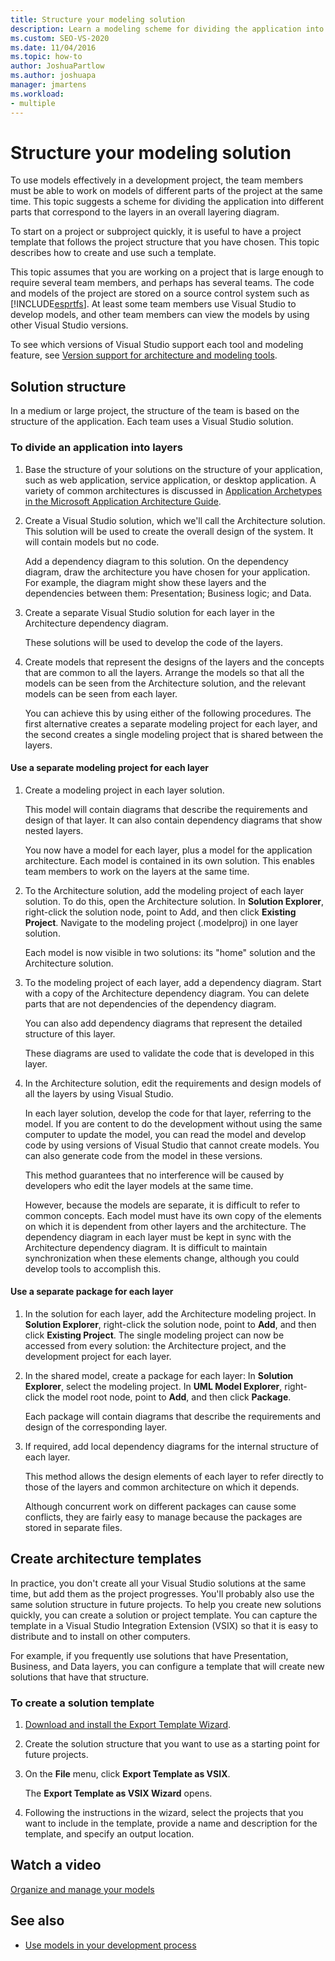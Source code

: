 ```yaml
---
title: Structure your modeling solution
description: Learn a modeling scheme for dividing the application into different parts that correspond to the layers in an overall layering diagram.
ms.custom: SEO-VS-2020
ms.date: 11/04/2016
ms.topic: how-to
author: JoshuaPartlow
ms.author: joshuapa
manager: jmartens
ms.workload:
- multiple
---
```

# Structure your modeling solution

To use models effectively in a development project, the team members must be able to work on models of different parts of the project at the same time. This topic suggests a scheme for dividing the application into different parts that correspond to the layers in an overall layering diagram.

To start on a project or subproject quickly, it is useful to have a project template that follows the project structure that you have chosen. This topic describes how to create and use such a template.

This topic assumes that you are working on a project that is large enough to require several team members, and perhaps has several teams. The code and models of the project are stored on a source control system such as [!INCLUDE[esprtfs](../code-quality/includes/esprtfs_md.md)]. At least some team members use Visual Studio to develop models, and other team members can view the models by using other Visual Studio versions.

To see which versions of Visual Studio support each tool and modeling feature, see [Version support for architecture and modeling tools](../modeling/analyze-and-model-your-architecture.md#VersionSupport).

## Solution structure

In a medium or large project, the structure of the team is based on the structure of the application. Each team uses a Visual Studio solution.

### To divide an application into layers

1. Base the structure of your solutions on the structure of your application, such as web application, service application, or desktop application. A variety of common architectures is discussed in [Application Archetypes in the Microsoft Application Architecture Guide](/previous-versions/msp-n-p/ee658107(v=pandp.10)).

2. Create a Visual Studio solution, which we'll call the Architecture solution. This solution will be used to create the overall design of the system. It will contain models but no code.

   Add a dependency diagram to this solution. On the dependency diagram, draw the architecture you have chosen for your application. For example, the diagram might show these layers and the dependencies between them: Presentation; Business logic; and Data.

4. Create a separate Visual Studio solution for each layer in the Architecture dependency diagram.

   These solutions will be used to develop the code of the layers.

5. Create models that represent the designs of the layers and the concepts that are common to all the layers. Arrange the models so that all the models can be seen from the Architecture solution, and the relevant models can be seen from each layer.

   You can achieve this by using either of the following procedures. The first alternative creates a separate modeling project for each layer, and the second creates a single modeling project that is shared between the layers.

#### Use a separate modeling project for each layer

1. Create a modeling project in each layer solution.

   This model will contain diagrams that describe the requirements and design of that layer. It can also contain dependency diagrams that show nested layers.

   You now have a model for each layer, plus a model for the application architecture. Each model is contained in its own solution. This enables team members to work on the layers at the same time.

2. To the Architecture solution, add the modeling project of each layer solution. To do this, open the Architecture solution. In **Solution Explorer**, right-click the solution node, point to Add, and then click **Existing Project**. Navigate to the modeling project (.modelproj) in one layer solution.

   Each model is now visible in two solutions: its "home" solution and the Architecture solution.

3. To the modeling project of each layer, add a dependency diagram. Start with a copy of the Architecture dependency diagram. You can delete parts that are not dependencies of the dependency diagram.

   You can also add dependency diagrams that represent the detailed structure of this layer.

   These diagrams are used to validate the code that is developed in this layer.

4. In the Architecture solution, edit the requirements and design models of all the layers by using Visual Studio.

   In each layer solution, develop the code for that layer, referring to the model. If you are content to do the development without using the same computer to update the model, you can read the model and develop code by using versions of Visual Studio that cannot create models. You can also generate code from the model in these versions.

   This method guarantees that no interference will be caused by developers who edit the layer models at the same time.

   However, because the models are separate, it is difficult to refer to common concepts. Each model must have its own copy of the elements on which it is dependent from other layers and the architecture. The dependency diagram in each layer must be kept in sync with the Architecture dependency diagram. It is difficult to maintain synchronization when these elements change, although you could develop tools to accomplish this.

#### Use a separate package for each layer

1. In the solution for each layer, add the Architecture modeling project. In **Solution Explorer**, right-click the solution node, point to **Add**, and then click **Existing Project**. The single modeling project can now be accessed from every solution: the Architecture project, and the development project for each layer.

2. In the shared model, create a package for each layer: In **Solution Explorer**, select the modeling project. In **UML Model Explorer**, right-click the model root node, point to **Add**, and then click **Package**.

   Each package will contain diagrams that describe the requirements and design of the corresponding layer.

3. If required, add local dependency diagrams for the internal structure of each layer.

   This method allows the design elements of each layer to refer directly to those of the layers and common architecture on which it depends.

   Although concurrent work on different packages can cause some conflicts, they are fairly easy to manage because the packages are stored in separate files.

## Create architecture templates

In practice, you don't create all your Visual Studio solutions at the same time, but add them as the project progresses. You'll probably also use the same solution structure in future projects. To help you create new solutions quickly, you can create a solution or project template. You can capture the template in a Visual Studio Integration Extension (VSIX) so that it is easy to distribute and to install on other computers.

For example, if you frequently use solutions that have Presentation, Business, and Data layers, you can configure a template that will create new solutions that have that structure.

### To create a solution template

1. [Download and install the Export Template Wizard](https://marketplace.visualstudio.com/items?itemName=VisualStudioProductTeam.ExportTemplateWizard).

2. Create the solution structure that you want to use as a starting point for future projects.

3. On the **File** menu, click **Export Template as VSIX**.

   The **Export Template as VSIX Wizard** opens.

4. Following the instructions in the wizard, select the projects that you want to include in the template, provide a name and description for the template, and specify an output location.

## Watch a video

[Organize and manage your models](https://channel9.msdn.com/blogs/clinted/uml-with-vs-2010-part-9-organizing-and-managing-your-models)

## See also

- [Use models in your development process](../modeling/use-models-in-your-development-process.md)
